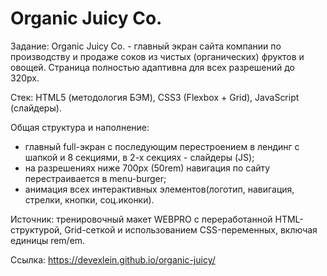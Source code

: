 # Organic Juicy Co.

Задание: Organic Juicy Co. - главный экран сайта компании по производству и продаже соков из чистых (органических) фруктов и овощей. Страница полностью адаптивна для всех разрешений до 320px.

Стек: HTML5 (методология БЭМ), CSS3 (Flexbox + Grid), JavaScript (слайдеры). 

Общая структура и наполнение: 
- главный full-экран с последующим перестроением в лендинг с шапкой и 8 секциями, в 2-х секциях - слайдеры (JS);
- на разрешениях ниже 700px (50rem) навигация по сайту перестраивается в menu-burger;
- анимация всех интерактивных элементов(логотип, навигация, стрелки, кнопки, соц.иконки).

Источник: тренировочный макет WEBPRO с переработанной HTML-структурой, Grid-сеткой и использованием CSS-переменных, включая единицы rem/em.

Ссылка: https://devexlein.github.io/organic-juicy/